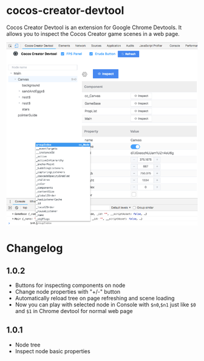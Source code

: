 # cocos-creator-devtool
Cocos Creator Devtool is an extension for Google Chrome Devtools. 
It allows you to inspect the Cocos Creator game scenes in a web page.

![Screenshot](screenshot.png)


# Changelog

## 1.0.2
- Buttons for inspecting components on node
- Change node properties with "+/-" button
- Automatically reload tree on page refreshing and scene loading
- Now you can play with selected node in Console with `$n0`,`$n1` just like `$0` and `$1` in Chrome devtool for normal web page

## 1.0.1
- Node tree
- Inspect node basic properties
